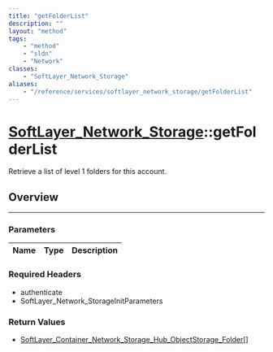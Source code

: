 ```yaml
---
title: "getFolderList"
description: ""
layout: "method"
tags:
    - "method"
    - "sldn"
    - "Network"
classes:
    - "SoftLayer_Network_Storage"
aliases:
    - "/reference/services/softlayer_network_storage/getFolderList"
---
```

# [SoftLayer_Network_Storage](/reference/services/SoftLayer_Network_Storage)::getFolderList

Retrieve a list of level 1 folders for this account.


## Overview 


-----

### Parameters 
|Name | Type | Description |
| --- | --- | --- |


### Required Headers
* authenticate
* SoftLayer_Network_StorageInitParameters


### Return Values
* <a href='/reference/datatypes/SoftLayer_Container_Network_Storage_Hub_ObjectStorage_Folder'>SoftLayer_Container_Network_Storage_Hub_ObjectStorage_Folder[] </a>




